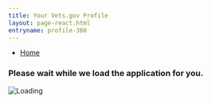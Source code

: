 ```yaml
---
title: Your Vets.gov Profile
layout: page-react.html
entryname: profile-360
---
```

<div id="main">
  <nav class="va-nav-breadcrumbs">
    <ul class="row va-nav-breadcrumbs-list columns" role="menubar" aria-label="Primary">
      <li><a href="/" id="account-home">Home</a></li>
    </ul>
  </nav>

  <div class="section">
    <div id="react-root">
      <div class="loading-message">
        <h3>Please wait while we load the application for you.</h3>
        <img src="/img/preloader-primary-darkest.gif" alt="Loading">
      </div>
    </div>
  </div>
  <!-- Profile Beta End -->
</div>

<script>
  (function() {
    var accountHomeLink = document.getElementById('account-home');
    accountHomeLink.addEventListener('click', function(ev) {
      recordEvent({ event: 'nav-breadcrumb', 'nav-breadcrumb-section': 'home' });
    });
  })();
</script>

